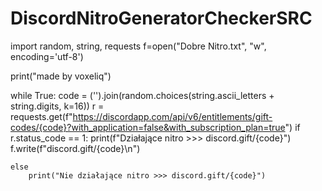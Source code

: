 # DiscordNitroGeneratorCheckerSRC
import random, string, requests
f=open("Dobre Nitro.txt", "w", encoding='utf-8')

print("made by voxeliq")


while True:
    code = ('').join(random.choices(string.ascii_letters + string.digits, k=16))
    r = requests.get(f"https://discordapp.com/api/v6/entitlements/gift-codes/{code}?with_application=false&with_subscription_plan=true")
    if r.status_code == 1:
        print(f"Działające nitro >>> discord.gift/{code}")
        f.write(f"discord.gift/{code}\n")

    else
        print("Nie działające nitro >>> discord.gift/{code}")
